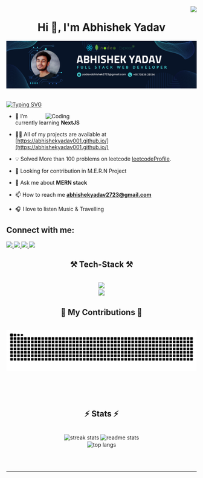 
<img align="right" src="https://komarev.com/ghpvc/?username=abhishekyadav001&style=for-the-badge"/>
<h1 align="center">Hi 👋, I'm Abhishek Yadav</h1>

!['image of banner'](https://github.com/abhishekyadav001/abhishekyadav001/blob/main/My%20banner.png) <br><br>

[![Typing SVG](https://readme-typing-svg.demolab.com?font=Fira+Code&weight=800&size=59&pause=1000&random=false&width=1200&height=100&lines=Full+Stack+Web+Developer;MERN+Stack+Web+Developer)](https://git.io/typing-svg)

<img align="right" alt="Coding" width="400" src="https://c.tenor.com/f-nICqWLnrQAAAAC/tenor.gif"/>


- 🌱 I’m currently learning **NextJS**

- 👨‍💻 All of my projects are available at [https://abhishekyadav001.github.io/](https://abhishekyadav001.github.io/)

- 💡 Solved More than 100 problems on leetcode [leetcodeProfile](https://leetcode.com/u/abhishekyadav001/).
  
- 👀 Looking for contribution in M.E.R.N Project

- 💬 Ask me about **MERN stack**

- 📫 How to reach me **abhishekyadav2723@gmail.com**

- 🎧 I love to listen Music & Travelling

## Connect with me:
<div align="left"> 
  <a href="mailto:abhishekyadav2723@gmail.com" target="_blank" rel="noopener noreferrer">
    <img src="https://img.shields.io/badge/Gmail-333333?style=for-the-badge&logo=gmail&logoColor=red" />
  </a>
  <a href="https://linkedin.com/in/abhishekyadav03" target="_blank" rel="noopener noreferrer">
    <img src="https://img.shields.io/badge/LinkedIn-0077B5?style=for-the-badge&logo=linkedin&logoColor=white" target="_blank" />
  </a>
  <a href="https://abhishekyadav001.github.io" target="_blank" rel="noopener noreferrer">
     <img src="https://img.shields.io/badge/Portfolio-FF5722?style=for-the-badge&logo=todoist&logoColor=white" target="_blank" /> <!-- sqlite, safari, google-chrome are other good icon options -->
  </a>
  <a href="https://instagram.com/meetabhii" target="_blank" rel="noopener noreferrer">
  <img src="https://img.shields.io/badge/Instagram-E4405F?style=for-the-badge&logo=instagram&logoColor=white" target="_blank" />
</a>
</div>


<h2 align="center">⚒️ Tech-Stack ⚒️</h2>
<br/>
<div align="center">
    <img src="https://skillicons.dev/icons?i=react,bootstrap,mui,html,css,vscode,github,tailwind,git" /> <br>
    <img src="https://skillicons.dev/icons?i=nodejs,javascript,typescript,express,mongodb" /><br>
</div>

</p>

<div align="center">
  <h2>🐍 My Contributions 🐍</h2>
  <br>
  <img alt="snake eating my contributions" src="https://raw.githubusercontent.com/abhishekyadav001/abhishekyadav001/output/github-contribution-grid-snake.svg" />
  
  <br/><br/><br/>
</div>

<h2 align="center">⚡ Stats ⚡</h2>
<br>
<div align=center>
  <img width=390 src="https://github-readme-streak-stats-salesp07.vercel.app/?user=abhishekyadav001&count_private=true&theme=react&border_radius=10" alt="streak stats"/>
  <img width=390 src="https://github-readme-stats-salesp07.vercel.app/api?username=abhishekyadav001&count_private=true&show_icons=true&theme=react&rank_icon=github&border_radius=10" alt="readme stats" />
  <br/>
  <img width=325 align="center" src="https://github-readme-stats-salesp07.vercel.app/api/top-langs/?username=abhishekyadav001&hide=HTML&langs_count=8&layout=compact&theme=react&border_radius=10&size_weight=0.5&count_weight=0.5&exclude_repo=github-readme-stats" alt="top langs" />
</div>

<br/><br/>

<hr/>

<br/>
